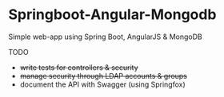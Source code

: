 # Springboot-Angular-Mongodb
Simple web-app using Spring Boot, AngularJS &amp; MongoDB


TODO

- ~~write tests for controllers & security~~
- ~~manage security through LDAP accounts & groups~~
- document the API with Swagger (using Springfox)
